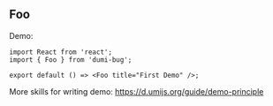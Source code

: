 ## Foo

Demo:

```tsx
import React from 'react';
import { Foo } from 'dumi-bug';

export default () => <Foo title="First Demo" />;
```

More skills for writing demo: https://d.umijs.org/guide/demo-principle

 <code src="./demo/demo.tsx" >
